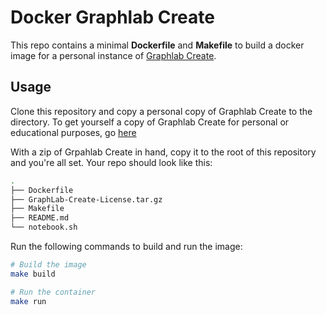 # Docker Graphlab Create

This repo contains a minimal **Dockerfile** and **Makefile** to build a docker image for a personal instance of [Graphlab Create](https://dato.com/products/create/).

## Usage
Clone this repository and copy a personal copy of Graphlab Create to the directory. To get yourself a copy of Graphlab Create for personal or educational purposes, go [here](https://dato.com/download/)

With a zip of Grpahlab Create in hand, copy it to the root of this repository and you're all set.  Your repo should look like this:

``` bash
.
├── Dockerfile
├── GraphLab-Create-License.tar.gz
├── Makefile
├── README.md
└── notebook.sh
```

Run the following commands to build and run the image:
``` bash
# Build the image
make build
```

``` bash
# Run the container
make run
```

